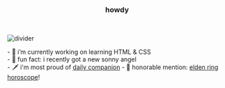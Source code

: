 <h3 style="text-align:center;">howdy</h3>

<br>

![divider](https://cutekawaiiresources.wordpress.com/wp-content/uploads/2014/08/tumblr_m3xy3v8sv81rodiav.gif)

<p>
- 🌸 i’m currently working on learning HTML & CSS <br>
- 🍰 fun fact: i recently got a new sonny angel <br>
- 🗡️ i'm most proud of <a href="https://earthfaerie.github.io/companion/">daily companion</a>
- 🍥 honorable mention: <a href="https://earthfaerie.github.io/eldenringbirthday/">elden ring horoscope</a>!
